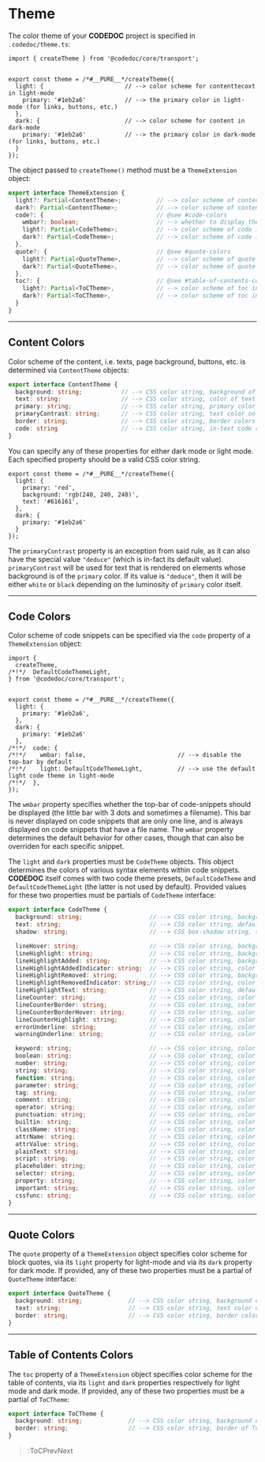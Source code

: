 # Theme

The color theme of your **CODEDOC** project is specified in `.codedoc/theme.ts`:

```tsx | .codedoc/theme.ts
import { createTheme } from '@codedoc/core/transport';


export const theme = /*#__PURE__*/createTheme({
  light: {                       // --> color scheme for contenttecoxt in light-mode
    primary: '#1eb2a6'           // --> the primary color in light-mode (for links, buttons, etc.)
  },
  dark: {                        // --> color scheme for content in dark-mode
    primary: '#1eb2a6'           // --> the primary color in dark-mode (for links, buttons, etc.)
  }
});
```

The object passed to `createTheme()` method must be a `ThemeExtension` object:

```ts
export interface ThemeExtension {
  light?: Partial<ContentTheme>;          // --> color scheme of content in light-mode
  dark?: Partial<ContentTheme>;           // --> color scheme of content in dark-mode
  code?: {                                // @see #code-colors
    wmbar?: boolean;                      // --> whether to display the top-bar of a code snippet
    light?: Partial<CodeTheme>;           // --> color scheme of code in light-mode
    dark?: Partial<CodeTheme>;            // --> color scheme of code in dark-mode
  },
  quote?: {                               // @see #quote-colors
    light?: Partial<QuoteTheme>,          // --> color scheme of quote blocks in light mode
    dark?: Partial<QuoteTheme>,           // --> color scheme of quote blocks in dark mode
  },
  toc?: {                                 // @see #table-of-contents-colors
    light?: Partial<ToCTheme>,            // --> color scheme of toc in light mode
    dark?: Partial<ToCTheme>,             // --> color scheme of toc in dark mode
  }
}
```

---

## Content Colors

Color scheme of the content, i.e. texts, page background, buttons, etc. is determined via `ContentTheme` objects:

```ts
export interface ContentTheme {
  background: string;           // --> CSS color string, background of the page
  text: string;                 // --> CSS color string, color of text
  primary: string;              // --> CSS color string, primary color (for buttons, links, etc)
  primaryContrast: string;      // --> CSS color string, text color on primary background (e.g. buttons)
  border: string;               // --> CSS color string, border colors
  code: string                  // --> CSS color string, in-text code color
}
```

You can specify any of these properties for either dark mode or light mode. Each specified property
should be a valid CSS color string.

```tsx | .codedoc/theme.ts
export const theme = /*#__PURE__*/createTheme({
  light: {
    primary: 'red',
    background: 'rgb(240, 240, 240)',
    text: '#616161',
  },
  dark: {
    primary: '#1eb2a6'
  }
});
```

The `primaryContrast` property is an exception from said rule, as it can also have the special value `"deduce"`
(which is in-fact its default value). `primaryContrast` will be used for text that is rendered on elements
whose background is of the `primary` color. If its value is `"deduce"`, then it will be either `white` or `black`
depending on the luminosity of `primary` color itself.

---

## Code Colors

Color scheme of code snippets can be specified via the `code` property of a `ThemeExtension` object:

```tsx | .codedoc/theme.ts
import { 
  createTheme, 
/*!*/  DefaultCodeThemeLight,
} from '@codedoc/core/transport';


export const theme = /*#__PURE__*/createTheme({
  light: {
    primary: '#1eb2a6',
  },
  dark: {
    primary: '#1eb2a6'
  },
/*!*/  code: {
/*!*/    wmbar: false,                          // --> disable the top-bar by default
/*!*/    light: DefaultCodeThemeLight,          // --> use the default light code theme in light-mode
/*!*/  },
});
```

The `wmbar` property specifies whether the top-bar of code-snippets should be displayed (the little bar
with 3 dots and sometimes a filename). This bar is never displayed on code snippets that are only one line,
and is always displayed on code snippets that have a file name. The `wmbar` property determines
the default behavior for other cases, though that can also be overriden for each specific snippet.

The `light` and `dark` properties must be `CodeTheme` objects. This object determines the colors of
various syntax elements within code snippets. **CODEDOC** itself comes with two code theme presets,
`DefaultCodeTheme` and `DefaultCodeThemeLight` (the latter is not used by default). Provided values
for these two properties must be partials of `CodeTheme` interface:

```ts
export interface CodeTheme {
  background: string;                   // --> CSS color string, background of the snippet
  text: string;                         // --> CSS color string, default text color
  shadow: string;                       // --> CSS box-shadow string, shadow around a snippet

  lineHover: string;                    // --> CSS color string, background of a hovered line
  lineHighlight: string;                // --> CSS color string, background of a highlighted line
  lineHighlightAdded: string;           // --> CSS color string, background of a highlighted "Added" line
  lineHighlightAddedIndicator: string;  // --> CSS color string, color of the "+" sign on "Added" lines
  lineHighlightRemoved: string;         // --> CSS color string, background of a highlighted "Removed" line
  lineHighlightRemovedIndicator: string;// --> CSS color string, color of the "-" sign on "Removed" lines
  lineHighlightText: string;            // --> CSS color string, default text color of a highlighted line
  lineCounter: string;                  // --> CSS color string, color of line counters
  lineCounterBorder: string;            // --> CSS color string, color of the line counter border
  lineCounterBorderHover: string;       // --> CSS color string, color of the line counter border in a hovered line
  lineCounterHighlight: string;         // --> CSS color string, color of line counter in a highlighted line
  errorUnderline: string;               // --> CSS color string, color of wavy underline for "error" parts
  warningUnderline: string;             // --> CSS color string, color of wavy underline for "warning" parts

  keyword: string;                      // --> CSS color string, color of keywords, e.g. `import`, `return`, etc.
  boolean: string;                      // --> CSS color string, color of boolean values
  number: string;                       // --> CSS color string, color of numeric values
  string: string;                       // --> CSS color string, color of string literals
  function: string;                     // --> CSS color string, color of function tokens
  parameter: string;                    // --> CSS color string, color of function parameters
  tag: string;                          // --> CSS color string, color of HTML, JSX and TSX tags
  comment: string;                      // --> CSS color string, color of comments
  operator: string;                     // --> CSS color string, color of operators
  punctuation: string;                  // --> CSS color string, color of punctuation tokens
  builtin: string;                      // --> CSS color string, color of builtin values
  className: string;                    // --> CSS color string, color of tag class names (HTML/JSX/TSX)
  attrName: string;                     // --> CSS color string, color of tag attribute names (HTML/JSX/TSX)
  attrValue: string;                    // --> CSS color string, color of tag attribute values (HTML/JSX/TSX)
  plainText: string;                    // --> CSS color string, color of plain text in HTML/JSX/TSX tags
  script: string;                       // --> CSS color string, color of script tokens
  placeholder: string;                  // --> CSS color string, color of sass placeholders
  selector: string;                     // --> CSS color string, color of css selectors
  property: string;                     // --> CSS color string, color of css properties
  important: string;                    // --> CSS color string, color of `important!` keyword
  cssfunc: string;                      // --> CSS color string, color of css functions
}
```

---

## Quote Colors

The `quote` property of a `ThemeExtension` object specifies color scheme for block quotes, via its `light` property
for light-mode and via its `dark` property for dark mode. If provided, any of these two properties must be
a partial of `QuoteTheme` interface:

```ts
export interface QuoteTheme {
  background: string;             // --> CSS color string, background of block-quotes
  text: string;                   // --> CSS color string, text color of block-quotes
  border: string;                 // --> CSS color string, border color for block-quotes
}
```

---

## Table of Contents Colors

The `toc` property of a `ThemeExtension` object specifies color scheme for the table of contents, via its `light`
and `dark` properties respectively for light mode and dark mode. If provided, any of these two properties must
be a partial of `ToCTheme`:

```ts
export interface ToCTheme {
  background: string;             // --> CSS color string, background of ToC
  border: string;                 // --> CSS color string, border of ToC
}
```

> :ToCPrevNext